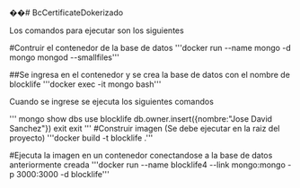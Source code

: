 ��#   B c C e r t i f i c a t e D o k e r i z a d o  


Los comandos para ejecutar son los siguientes

#Contruir el contenedor de la base de datos
'''docker run --name mongo -d mongo mongod --smallfiles'''

##Se ingresa en el contenedor y se crea la base de datos con el nombre de blocklife
'''docker exec -it mongo bash'''

Cuando se ingrese se ejecuta los siguientes comandos

'''
mongo
show dbs
use blocklife
db.owner.insert({nombre:"Jose David Sanchez"})
exit
exit
'''
#Construir imagen (Se debe ejecutar en la raiz del proyecto)
 '''docker build -t blocklife .'''

#Ejecuta la imagen en un contenedor conectandose a la base de datos anteriormente creada
'''docker run --name blocklife4 --link mongo:mongo -p 3000:3000 -d blocklife'''
 
